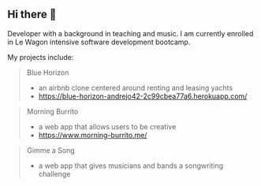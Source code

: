 ## Hi there 👋

Developer with a background in teaching and music. I am currently enrolled in Le Wagon intensive software development bootcamp.

My projects include:
> Blue Horizon
> - an airbnb clone centered around renting and leasing yachts
> - https://blue-horizon-andrejo42-2c99cbea77a6.herokuapp.com/
>   

> Morning Burrito
> - a web app that allows users to be creative
> - https://www.morning-burrito.me/

> Gimme a Song
> - a web app that gives musicians and bands a songwriting challenge

<!--
**HenzaT/HenzaT** is a ✨ _special_ ✨ repository because its `README.md` (this file) appears on your GitHub profile.

Here are some ideas to get you started:

- 🔭 I’m currently working on ...
- 🌱 I’m currently learning ...
- 👯 I’m looking to collaborate on ...
- 🤔 I’m looking for help with ...
- 💬 Ask me about ...
- 📫 How to reach me: ...
- 😄 Pronouns: ...
- ⚡ Fun fact: ...
-->
